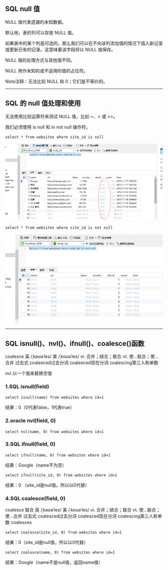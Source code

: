 ## SQL null 值

NULL 值代表遗漏的未知数据。

默认地，表的列可以存放 NULL 值。

如果表中的某个列是可选的，那么我们可以在不向该列添加值的情况下插入新记录或更新已有的记录。这意味着该字段将以 NULL 值保存。

NULL 值的处理方式与其他值不同。

NULL 用作未知的或不适用的值的占位符。

Note注释：无法比较 NULL 和 0；它们是不等价的。

---
## SQL 的 null 值处理和使用

无法使用比较运算符来测试 NULL 值，比如 =、< 或 <>。

我们必须使用 is null 和 in not null 操作符。

```MySql
select * from websites where site_id is null
```
<img src='./img/null.png' />

```MySql
select * from websites where site_id is not null
```
<img src='./img/not_null.png' />


---
## SQL isnull()、nvl()、ifnull()、coalesce()函数

coalesce 英 /ˌkəʊəˈles/  美 /ˌkoʊəˈles/ vi. 合并；结合；联合 vt. 使…联合；使…合并  过去式 coalesced过去分词 coalesced现在分词 coalescing第三人称单数

nvl 以一个值来替换空值

### 1.SQL isnull(field)
```MySql
select isnull(name) from websites where id=1
```
结果：0（0代表false，1代表true）

### 2.oracle nvl(field, 0)
```MySql
select nvl(name, 0) from websites where id=1
````

### 3.SQL ifnull(field, 0)
```MySql
select ifnull(name, 0) from websites where id=1
```
结果：Google（name不为空）

```MySql
select ifnull(site_id, 0) from websites where id=1
```
结果：0 （site_id是null值，所以以0代替）

### 4.SQL coalesce(field, 0)

coalesce 联合 英 /ˌkəʊəˈles/  美 /ˌkoʊəˈles/ vi. 合并；结合；联合
vt. 使…联合；使…合并 过去式 coalesced过去分词 coalesced现在分词 coalescing第三人称单数 coalesces

```MySql
select coalesce(site_id, 0) from websites where id=1
```
结果：0（site_id是null值，所以以0代替）

```MySql
select coalesce(name, 0) from websites where id=1
```
结果：Google（name不是null值，返回name值）



